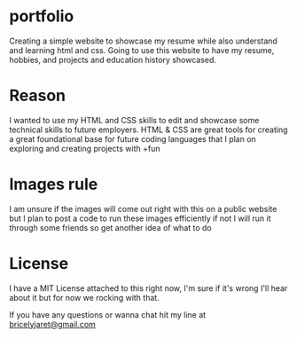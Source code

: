 # portfolio
Creating a simple website to showcase my resume while also understand and learning html and css. Going to use this website to have my resume, hobbies, and projects and education history showcased.

# Reason
I wanted to use my HTML and CSS skills to edit and showcase some technical skills to future employers.
HTML & CSS are great tools for creating a great foundational base for future coding languages that I plan on exploring and creating projects with
+fun

# Images rule
I am unsure if the images will come out right with this on a public website but I plan to post a code to run these images efficiently if not I will run it through some friends so get another idea of what to do

# License
I have a MIT License attached to this right now, I'm sure if it's wrong I'll hear about it but for now we rocking with that.

If you have any questions or wanna chat hit my line 
at bricelyjaret@gmail.com
